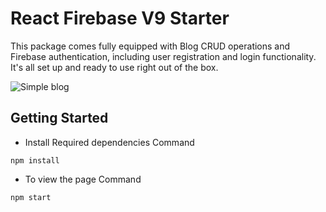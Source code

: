 # React Firebase V9 Starter

This package comes fully equipped with Blog CRUD operations and Firebase authentication, including user registration and login functionality. It's all set up and ready to use right out of the box.

![Simple blog](https://github.com/aimanhaziqmy/React-Firebase-v9/assets/63447253/f52ce97e-c8ef-4229-8f37-217e19021750)


## Getting Started 

* Install Required dependencies
Command
```
npm install
```

* To view the page
Command
```
npm start
```


